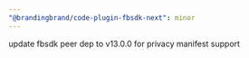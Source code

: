 ```yaml
---
"@brandingbrand/code-plugin-fbsdk-next": minor
---
```


update fbsdk peer dep to v13.0.0 for privacy manifest support
